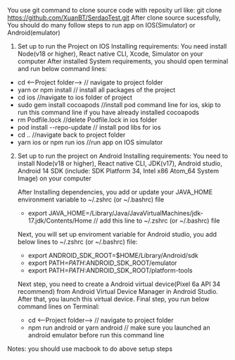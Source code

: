 You use git command to clone source code with reposity url like: git clone https://github.com/XuanBT/SerdaoTest.git
After clone source sucessfully, You should do many follow steps to run app on IOS(Simulator) or Android(emulator)

1. Set up to run the Project on IOS
  Installing requirements:
  You need install Node(v18 or higher), React native CLI, Xcode, Simulator on your computer
    After installed System requirements, you should open terminal and run below command lines:
  - cd <--Project folder-->   // navigate to project folder
  - yarn or npm install // install all packages of the project
  - cd ios //navigate to ios folder of project
  - sudo gem install cocoapods //install pod command line for ios, skip to run this command line if you have already installed cocoapods
  - rm Podfile.lock //delete Podfile.lock in ios folder
  - pod install --repo-update // install pod libs for ios
  - cd .. //navigate back to project folder
  - yarn ios or npm run ios //run app on IOS simulator

2. Set up to run the project on Android
    Installing requirements:
    You need to install Node(v18 or higher), React native CLI, JDK(v17), Android studio, Android 14 SDK (include: SDK Platform 34, Intel x86 Atom_64 System Image) on your computer

    After Installing dependencies, you add or update your JAVA_HOME environment variable to ~/.zshrc (or ~/.bashrc) file 
    - export JAVA_HOME=/Library/Java/JavaVirtualMachines/jdk-17.jdk/Contents/Home // add this line to ~/.zshrc (or ~/.bashrc) file

    Next, you will set up enviroment variable for Android studio, you add below lines to ~/.zshrc (or ~/.bashrc) file:
    - export ANDROID_SDK_ROOT=$HOME/Library/Android/sdk
    - export PATH=$PATH:$ANDROID_SDK_ROOT/emulator
    - export PATH=$PATH:$ANDROID_SDK_ROOT/platform-tools

    Next step, you need to create a Android virtual device(Pixel 6a API 34 recommend) from Android Virtual Device Manager in Android Studio. After that, you launch this virtual device. Final step, you run below command lines on Terminal:
    - cd <--Project folder--> // navigate to project folder
    - npm run android or yarn android   // make sure you launched an android emulator before run this command line

Notes: you should use macbook to do above setup steps